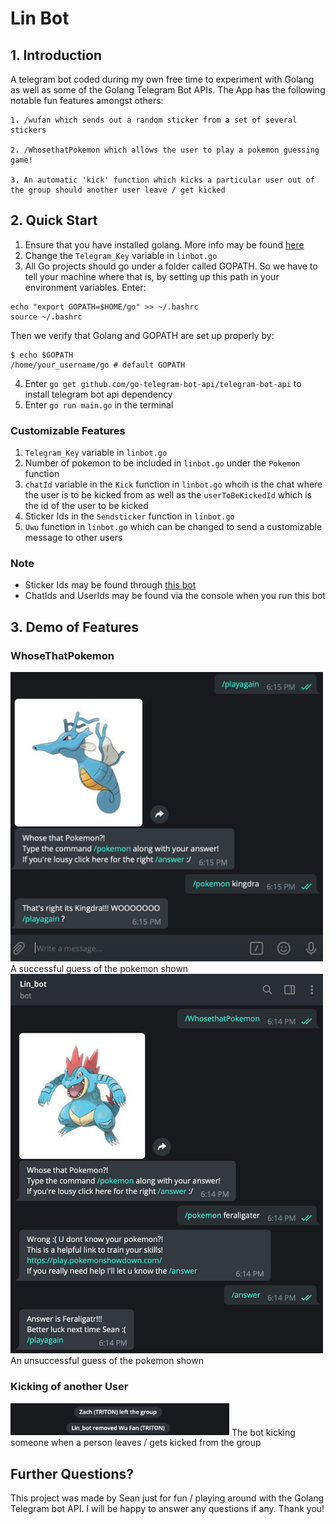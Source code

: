 # Lin Bot

## 1. Introduction

A telegram bot coded during my own free time to experiment with Golang as well as some of the Golang Telegram Bot APIs.
The App has the following notable fun features amongst others:

```
1. /wufan which sends out a random sticker from a set of several stickers

2. /WhosethatPokemon which allows the user to play a pokemon guessing game!

3. An automatic 'kick' function which kicks a particular user out of the group should another user leave / get kicked

```

## 2. Quick Start

1. Ensure that you have installed golang. More info may be found [here](https://golang.org/doc/install)
2. Change the `Telegram_Key` variable in `linbot.go`
3. All Go projects should go under a folder called GOPATH. So we have to tell your machine where that is, by setting up this path in your environment variables. Enter:

```
echo "export GOPATH=$HOME/go" >> ~/.bashrc
source ~/.bashrc
```

Then we verify that Golang and GOPATH are set up properly by:

```
$ echo $GOPATH
/home/your_username/go # default GOPATH
```

4. Enter `go get github.com/go-telegram-bot-api/telegram-bot-api` to install telegram bot api dependency
5. Enter `go run main.go` in the terminal

### Customizable Features

1. `Telegram_Key` variable in `linbot.go`
2. Number of pokemon to be included in `linbot.go` under the `Pokemon` function
3. `chatId` variable in the `Kick` function in `linbot.go` whcih is the chat where the user is to be kicked from as well as the `userToBeKickedId` which is the id of the user to be kicked
4. Sticker Ids in the `Sendsticker` function in `linbot.go`
5. `Uwu` function in `linbot.go` which can be changed to send a customizable message to other users

### Note

-   Sticker Ids may be found through [this bot](https://t.me/idstickerbot?start=botostore)
-   ChatIds and UserIds may be found via the console when you run this bot

## 3. Demo of Features

### WhoseThatPokemon

  <img src="https://github.com/seanlowcy77/Lin_bot/blob/master/DemoPics/DemoPokemonPass.png" width="500" />
A successful guess of the pokemon shown

  <img src="https://github.com/seanlowcy77/Lin_bot/blob/master/DemoPics/DemoPokemonFail.png" width="500" />
An unsuccessful guess of the pokemon shown

### Kicking of another User

  <img src="https://github.com/seanlowcy77/Lin_bot/blob/master/DemoPics/DemoKick.png" width="350" />
The bot kicking someone when a person leaves / gets kicked from the group

## Further Questions?

This project was made by Sean just for fun / playing around with the Golang Telegram bot API. I will be happy to answer any questions if any. Thank you!
